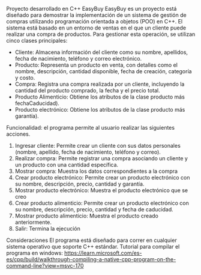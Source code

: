 Proyecto desarrollado en C++ EasyBuy EasyBuy es un proyecto está diseñado para demostrar la implementación de un sistema de gestión de compras utilizando programación orientada a objetos (POO) en C++. El sistema está basado en un entorno de ventas en el que un cliente puede realizar una compra de productos. Para gestionar esta operación, se utilizan cinco clases principales:

* Cliente: Almacena información del cliente como su nombre, apellidos, fecha de nacimiento, teléfono y correo electrónico.
* Producto: Representa un producto en venta, con detalles como el nombre, descripción, cantidad disponible, fecha de creación, categoría y costo.
* Compra: Registra una compra realizada por un cliente, incluyendo la cantidad del producto comprado, la fecha y el precio total.
* Producto Alimenticio: Obtiene los atributos de la clase producto más fechaCaducidad).
* Producto electrónico: Obtiene los atributos de la clase producto más garantía).

Funcionalidad: el programa permite al usuario realizar las siguientes acciones. 
1. Ingresar cliente:  Permite crear un cliente con sus datos personales (nombre, apellido, fecha de nacimiento, teléfono y correo).
2. Realizar compra: Permite registrar una compra asociando un cliente y un producto con una cantidad específica.
3. Mostrar compra: Muestra los datos correspondientes a la compra 
4. Crear producto electrónico:  Permite crear un producto electrónico con su nombre, descripción, precio, cantidad y garantía.
5. Mostrar producto electrónico: Muestra el producto electrónico que se creo 
6. Crear producto alimenticio: Permite crear un producto electrónico con su nombre, descripción, precio, cantidad y fecha de caducidad.
7. Mostrar producto alimenticio: Muestra el producto creado anteriormente. 
0. Salir: Termina la ejecución

Consideraciones El programa está diseñado para correr en cualquier sistema operativo que soporte C++ estándar.
Tutorial para compilar el programa en windows: https://learn.microsoft.com/es-es/cpp/build/walkthrough-compiling-a-native-cpp-program-on-the-command-line?view=msvc-170

